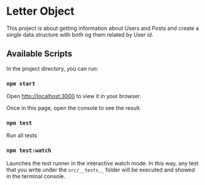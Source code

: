 # Letter Object
This project is about getting information about Users and Posts and create a single data structure with both og them related by User id.
## Available Scripts

In the project directory, you can run:

### `npm start`

Open [http://localhost:3000](http://localhost:3000) to view it in your browser.

Once in this page, open the console to see the result.



### `npm test`
Run all tests

### `npm test:watch`
Launches the test runner in the interactive watch mode.
In this way, any test that you write under the `src/__tests__` folder will be executed and showed in the terminal console.

